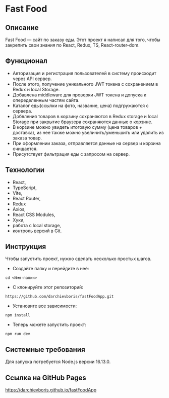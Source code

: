 # Fast Food

## Описание

Fast Food — сайт по заказу еды. Этот проект я написал для того, чтобы закрепить свои знания по React, Redux, TS, React-router-dom.

## Функционал

- Авторизация и регистрация пользователей в систему происходит через API сервер.
- После этого, получение уникального JWT токена с сохранением в Redux и local Storage.
- Добавлена middleware для проверки JWT токена и допуска к опеределенным частям сайта.
- Каталог еды(ссылки на фото, название, цена) подгружаются с сервера.
- Добвления товаров в корзину сохраняются в Redux storage и local Storage при закрытие браузера сохраняются данные о корзине.
- В корзине можно увидеть итоговую сумму (цена товаров + доставка), из нее также можно увеличить/уменьшить или удалить из заказа товар.
- При оформлении заказа, отправляется данные на сервер и корзина очищается.
- Присутствует фильтрация еды с запросом на сервер.

## Технологии

- React,
- TypeScript,
- Vite,
- React Router,
- Redux
- Axios,
- React CSS Modules,
- Хуки,
- работа с local storage,
- контроль версий в Git.

## Инструкция

Чтобы запустить проект, нужно сделать несколько простых шагов.

- Создайте папку и перейдите в неё:

```
cd <Имя-папки>
```

- С клонируйте этот репозиторий:

```
https://github.com/darchievboris/fastFoodApp.git
```

- Установите все зависимости:

```
npm install
```

- Теперь можете запустить проект:

```
npm run dev 
```

## Системные требования

Для запуска потребуется Node.js версии 16.13.0.

## Ссылка на GitHub Pages

https://darchievboris.github.io/fastFoodApp